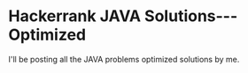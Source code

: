 # Hackerrank JAVA Solutions---Optimized

I'll be posting all the JAVA problems optimized solutions by me.
